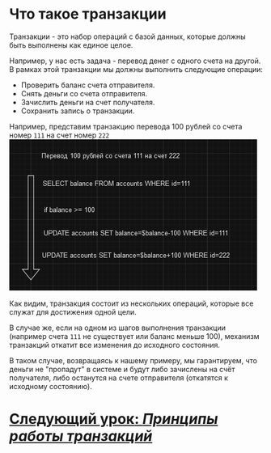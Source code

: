# Что такое транзакции

Транзакции - это набор операций с базой данных, которые должны быть выполнены как единое целое.

Например, у нас есть задача - перевод денег с одного счета на другой. В рамках этой транзакции мы должны выполнить
следующие операции:
- Проверить баланс счета отправителя.
- Снять деньги со счета отправителя.
- Зачислить деньги на счет получателя.
- Сохранить запись о транзакции.

Например, представим транзакцию перевода 100 рублей со счета номер `111` на счет номер `222`
![example image](../../src/what-is-transactions/img.png)

Как видим, транзакция состоит из нескольких операций, которые все служат для достижения одной цели.

В случае же, если на одном из шагов выполнения транзакции (например счета `111` не существует или баланс меньше 100),
механизм транзакций откатит все изменения до исходного состояния.

В таком случае, возвращаясь к нашему примеру, мы гарантируем, что деньги не "пропадут" в системе и будут либо зачислены на счёт получателя, либо
останутся на счете отправителя (откатятся к исходному состоянию).

# [**Следующий урок**: *Принципы работы транзакций*](principles.md)
